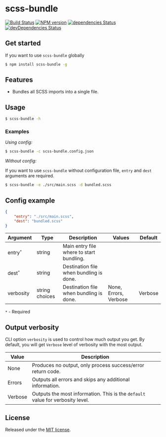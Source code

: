 scss-bundle
===========
[![Build Status](https://travis-ci.org/SimplrJS/scss-bundle.svg?branch=master)](https://travis-ci.org/SimplrJS/scss-bundle)
[![NPM version](http://img.shields.io/npm/v/scss-bundle.svg)](https://www.npmjs.com/package/scss-bundle) [![dependencies Status](https://david-dm.org/simplrjs/scss-bundle/status.svg)](https://david-dm.org/simplrjs/scss-bundle) [![devDependencies Status](https://david-dm.org/simplrjs/scss-bundle/dev-status.svg)](https://david-dm.org/simplrjs/scss-bundle?type=dev)

## Get started
If you want to use `scss-bundle` globally
```sh
$ npm install scss-bundle -g
```

## Features
- Bundles all SCSS imports into a single file.

## Usage
```sh
$ scss-bundle -h
```

### Examples
_Using config:_
```sh
$ scss-bundle -c scss-bundle.config.json
```
_Without config:_

If you want to use `scss-bundle` without configuration file, `entry` and `dest` arguments are required.
```sh
$ scss-bundle -e ./src/main.scss -d bundled.scss
```

## Config example
```json
{
    "entry": "./src/main.scss",
    "dest": "bundled.scss"
}
```

| Argument             | Type   | Description                                         | Values                | Default |
|----------------------|--------|-----------------------------------------------------|-----------------------|---------|
| entry<sup>`*`</sup>  | string | Main entry file where to start bundling.            | ` `                   | ` `     |
| dest<sup>`*`</sup>   | string | Destination file when bundling is done.             | ` `                   | ` `     |
| verbosity            | string choices | Destination file when bundling is done.     | None, Errors, Verbose | Verbose |

`*` - Required

## Output verbosity
CLI option `verbosity` is used to control how much output you get. By default, you will get `Verbose` level of verbosity with the most output.

| Value   | Description                                                                |
|---------|----------------------------------------------------------------------------|
| None    | Produces no output, only process success/error return code.                |
| Errors  | Outputs all errors and skips any additional information.                   |
| Verbose | Outputs the most information. This is the `default` value for verbosity level. |

## License
Released under the [MIT license](LICENSE).
